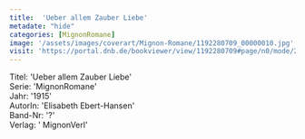 ```yaml
---
title:  'Ueber allem Zauber Liebe'
metadate: "hide"
categories: [MignonRomane]
image: '/assets/images/coverart/Mignon-Romane/1192280709_00000010.jpg'
visit: 'https://portal.dnb.de/bookviewer/view/1192280709#page/n0/mode/2up'
---
```

Titel: 'Ueber allem Zauber Liebe' <br>
Serie: 'MignonRomane' <br>
Jahr: '1915' <br>
AutorIn: 'Elisabeth Ebert-Hansen' <br>
Band-Nr: '?' <br>
Verlag: ' MignonVerl'
